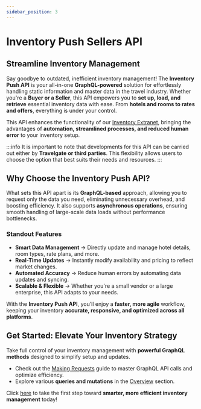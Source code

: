 ```yaml
---
sidebar_position: 3
---
```


# Inventory Push Sellers API

## Streamline Inventory Management

Say goodbye to outdated, inefficient inventory management! The **Inventory Push API** is your all-in-one **GraphQL-powered** solution for effortlessly handling static information and master data in the travel industry. Whether you're a **Buyer or a Seller**, this API empowers you to **set up, load, and retrieve** essential inventory data with ease. From **hotels and rooms to rates and offers**, everything is under your control.

This API enhances the functionality of our [Inventory Extranet](/docs/apps/inventory/extranet/overview/), bringing the advantages of **automation, streamlined processes, and reduced human error** to your inventory setup.

:::info
It is important to note that developments for this API can be carried out either by **Travelgate or third parties**. This flexibility allows users to choose the option that best suits their needs and resources.
:::

## Why Choose the Inventory Push API?
What sets this API apart is its **GraphQL-based** approach, allowing you to request only the data you need, eliminating unnecessary overhead, and boosting efficiency. It also supports **asynchronous operations**, ensuring smooth handling of large-scale data loads without performance bottlenecks.

### Standout Features
- **Smart Data Management** → Directly update and manage hotel details, room types, rate plans, and more.
- **Real-Time Updates** → Instantly modify availability and pricing to reflect market changes.
- **Automated Accuracy** → Reduce human errors by automating data updates and syncing.
- **Scalable & Flexible** → Whether you're a small vendor or a large enterprise, this API adapts to your needs.

With the **Inventory Push API**, you’ll enjoy a **faster, more agile** workflow, keeping your inventory **accurate, responsive, and optimized across all platforms**.

## Get Started: Elevate Your Inventory Strategy
Take full control of your inventory management with **powerful GraphQL methods** designed to simplify setup and updates.

- Check out the [Making Requests](/docs/apis/for-sellers/inventory-sellers/inventory-push-graphql-api/making-requests/endpoint/) guide to master GraphQL API calls and optimize efficiency.
- Explore various **queries and mutations** in the [Overview](/docs/apis/for-sellers/inventory-sellers/inventory-push-graphql-api/product-load/overview/) section.

Click [here](/docs/apis/for-sellers/inventory-sellers/inventory-push-graphql-api/making-requests/graphql-api) to take the first step toward **smarter, more efficient inventory management** today!